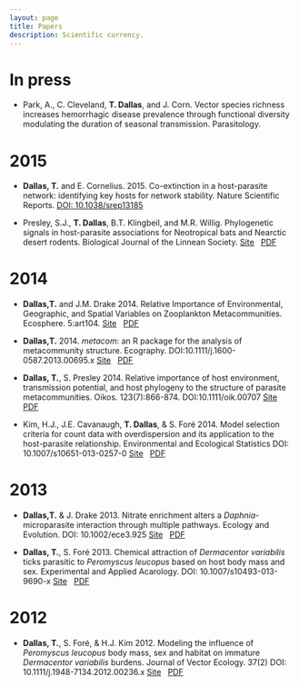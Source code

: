 ```yaml
---
layout: page
title: Papers
description: Scientific currency.
---
```


<div class="pure-u-1 copy" markdown="1">

# In press

+ Park, A., C. Cleveland, **T. Dallas**, and J. Corn. Vector species richness increases hemorrhagic disease prevalence through functional diversity modulating the duration of seasonal transmission. Parasitology. 


# 2015

+ <i style="color:HotPink" class=" fa fa-unlock"></i> **Dallas, T.** and E. Cornelius. 2015. Co-extinction in a host-parasite network: identifying key hosts for network stability. Nature Scientific Reports. [DOI: 10.1038/srep13185](http://www.nature.com/articles/srep13185)

+ Presley, S.J., **T. Dallas**, B.T. Klingbeil, and M.R. Willig. Phylogenetic signals in host-parasite associations for Neotropical bats and Nearctic desert rodents. Biological Journal of the Linnean Society. [Site](http://onlinelibrary.wiley.com/doi/10.1111/bij.12601/abstract) &nbsp; [PDF](phyloParasites2015.pdf)


# 2014
+ <i style="color:HotPink" class=" fa fa-unlock"></i>  **Dallas,T.** and J.M. Drake 2014. Relative Importance of Environmental, Geographic, and Spatial Variables on Zooplankton Metacommunities. Ecosphere. 5:art104. [Site](http://www.esajournals.org/doi/full/10.1890/ES14-00071.1) &nbsp; [PDF](ELSmetacom.pdf) 

+ <i style="color:HotPink"  class=" fa fa-unlock"></i> **Dallas,T.** 2014. _metacom_: an R package for the analysis of metacommunity structure. Ecography. DOI:10.1111/j.1600-0587.2013.00695.x [Site](http://onlinelibrary.wiley.com/doi/10.1111/j.1600-0587.2013.00695.x/abstract) &nbsp; [PDF](metacomnote.pdf) 


+ **Dallas, T.**, S. Presley 2014. Relative importance of host environment, transmission potential, and host phylogeny to the structure of parasite metacommunities. Oikos. 123(7):866-874. DOI:10.1111/oik.00707 [Site](http://onlinelibrary.wiley.com/doi/10.1111/oik.00707/full) &nbsp; [PDF](sev_metacom.pdf) 

+ Kim, H.J., J.E. Cavanaugh, **T. Dallas**, & S. Foré 2014. Model selection criteria for count data with overdispersion and its application to the host-parasite relationship. Environmental and Ecological Statistics DOI: 10.1007/s10651-013-0257-0 [Site](http://link.springer.com/article/10.1007%2Fs10651-013-0257-0) &nbsp; [PDF](modselect.pdf)


# 2013

+ <i style="color:HotPink" class=" fa fa-unlock"></i> **Dallas,T.** & J. Drake 2013. Nitrate enrichment alters a _Daphnia_-microparasite interaction through multiple pathways. Ecology and Evolution. DOI: 10.1002/ece3.925 [Site](http://onlinelibrary.wiley.com/doi/10.1002/ece3.925/full") &nbsp; [PDF](nitrate.pdf) 


+ **Dallas, T.**, S. Foré 2013. Chemical attraction of _Dermacentor variabilis_ ticks parasitic to _Peromyscus leucopus_ based on host body mass and sex. Experimental and Applied Acarology. DOI: 10.1007/s10493-013-9690-x [Site](http://www.springerlink.com/openurl.asp?genre=article&id=doi:10.1007/s10493-013-9690-x) &nbsp; [PDF](chemattract.pdf)


# 2012
+ <i style="color:HotPink"  class=" fa fa-unlock"></i> **Dallas, T.**, S. Foré, & H.J. Kim 2012. Modeling the influence of _Peromyscus leucopus_ body mass, sex and habitat on immature _Dermacentor variabilis_ burdens. Journal of Vector Ecology. 37(2) DOI: 10.1111/j.1948-7134.2012.00236.x [Site](http://onlinelibrary.wiley.com/doi/10.1111/j.1948-7134.2012.00236.x/full) &nbsp; [PDF](pldvfield.pdf)


</div>

